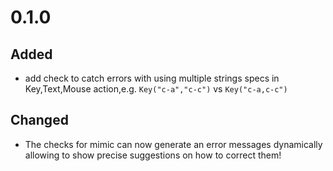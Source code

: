 # 0.1.0

## Added

- add check to catch errors with using multiple strings specs in Key,Text,Mouse action,e.g. `Key("c-a","c-c")` vs `Key("c-a,c-c")`


## Changed

- The checks for mimic can now generate an error messages dynamically allowing to show precise suggestions on how to correct them!

